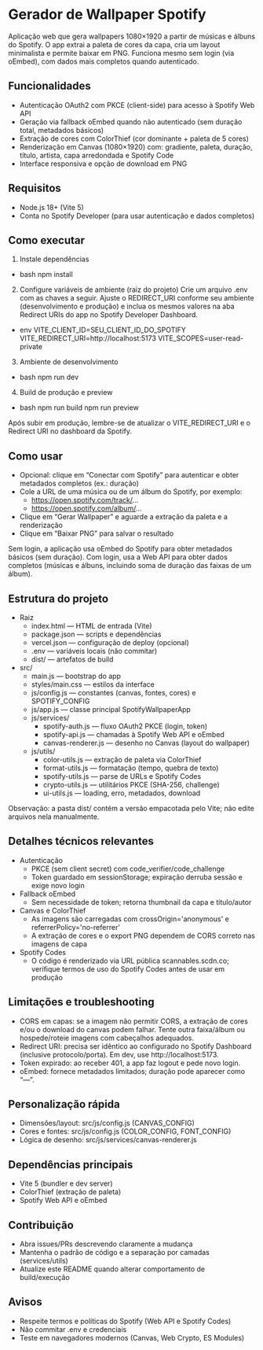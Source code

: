 # Gerador de Wallpaper Spotify

Aplicação web que gera wallpapers 1080×1920 a partir de músicas e álbuns do Spotify. O app extrai a paleta de cores da capa, cria um layout minimalista e permite baixar em PNG. Funciona mesmo sem login (via oEmbed), com dados mais completos quando autenticado.

## Funcionalidades

- Autenticação OAuth2 com PKCE (client-side) para acesso à Spotify Web API
- Geração via fallback oEmbed quando não autenticado (sem duração total, metadados básicos)
- Extração de cores com ColorThief (cor dominante + paleta de 5 cores)
- Renderização em Canvas (1080×1920) com: gradiente, paleta, duração, título, artista, capa arredondada e Spotify Code
- Interface responsiva e opção de download em PNG

## Requisitos

- Node.js 18+ (Vite 5)
- Conta no Spotify Developer (para usar autenticação e dados completos)

## Como executar

1) Instale dependências
- bash
  npm install

2) Configure variáveis de ambiente (raiz do projeto)
Crie um arquivo .env com as chaves a seguir. Ajuste o REDIRECT_URI conforme seu ambiente (desenvolvimento e produção) e inclua os mesmos valores na aba Redirect URIs do app no Spotify Developer Dashboard.
- env
  VITE_CLIENT_ID=SEU_CLIENT_ID_DO_SPOTIFY
  VITE_REDIRECT_URI=http://localhost:5173
  VITE_SCOPES=user-read-private

3) Ambiente de desenvolvimento
- bash
  npm run dev

4) Build de produção e preview
- bash
  npm run build
  npm run preview

Após subir em produção, lembre-se de atualizar o VITE_REDIRECT_URI e o Redirect URI no dashboard da Spotify.

## Como usar

- Opcional: clique em “Conectar com Spotify” para autenticar e obter metadados completos (ex.: duração)
- Cole a URL de uma música ou de um álbum do Spotify, por exemplo:
  - https://open.spotify.com/track/...
  - https://open.spotify.com/album/...
- Clique em “Gerar Wallpaper” e aguarde a extração da paleta e a renderização
- Clique em “Baixar PNG” para salvar o resultado

Sem login, a aplicação usa oEmbed do Spotify para obter metadados básicos (sem duração). Com login, usa a Web API para obter dados completos (músicas e álbuns, incluindo soma de duração das faixas de um álbum).

## Estrutura do projeto

- Raiz
  - index.html — HTML de entrada (Vite)
  - package.json — scripts e dependências
  - vercel.json — configuração de deploy (opcional)
  - .env — variáveis locais (não commitar)
  - dist/ — artefatos de build
- src/
  - main.js — bootstrap do app
  - styles/main.css — estilos da interface
  - js/config.js — constantes (canvas, fontes, cores) e SPOTIFY_CONFIG
  - js/app.js — classe principal SpotifyWallpaperApp
  - js/services/
    - spotify-auth.js — fluxo OAuth2 PKCE (login, token)
    - spotify-api.js — chamadas à Spotify Web API e oEmbed
    - canvas-renderer.js — desenho no Canvas (layout do wallpaper)
  - js/utils/
    - color-utils.js — extração de paleta via ColorThief
    - format-utils.js — formatação (tempo, quebra de texto)
    - spotify-utils.js — parse de URLs e Spotify Codes
    - crypto-utils.js — utilitários PKCE (SHA-256, challenge)
    - ui-utils.js — loading, erro, metadados, download

Observação: a pasta dist/ contém a versão empacotada pelo Vite; não edite arquivos nela manualmente.

## Detalhes técnicos relevantes

- Autenticação
  - PKCE (sem client secret) com code_verifier/code_challenge
  - Token guardado em sessionStorage; expiração derruba sessão e exige novo login
- Fallback oEmbed
  - Sem necessidade de token; retorna thumbnail da capa e título/autor
- Canvas e ColorThief
  - As imagens são carregadas com crossOrigin='anonymous' e referrerPolicy='no-referrer'
  - A extração de cores e o export PNG dependem de CORS correto nas imagens de capa
- Spotify Codes
  - O código é renderizado via URL pública scannables.scdn.co; verifique termos de uso do Spotify Codes antes de usar em produção

## Limitações e troubleshooting

- CORS em capas: se a imagem não permitir CORS, a extração de cores e/ou o download do canvas podem falhar. Tente outra faixa/álbum ou hospede/roteie imagens com cabeçalhos adequados.
- Redirect URI: precisa ser idêntico ao configurado no Spotify Dashboard (inclusive protocolo/porta). Em dev, use http://localhost:5173.
- Token expirado: ao receber 401, a app faz logout e pede novo login.
- oEmbed: fornece metadados limitados; duração pode aparecer como “—”.

## Personalização rápida

- Dimensões/layout: src/js/config.js (CANVAS_CONFIG)
- Cores e fontes: src/js/config.js (COLOR_CONFIG, FONT_CONFIG)
- Lógica de desenho: src/js/services/canvas-renderer.js

## Dependências principais

- Vite 5 (bundler e dev server)
- ColorThief (extração de paleta)
- Spotify Web API e oEmbed

## Contribuição

- Abra issues/PRs descrevendo claramente a mudança
- Mantenha o padrão de código e a separação por camadas (services/utils)
- Atualize este README quando alterar comportamento de build/execução

## Avisos

- Respeite termos e políticas do Spotify (Web API e Spotify Codes)
- Não commitar .env e credenciais
- Teste em navegadores modernos (Canvas, Web Crypto, ES Modules)
